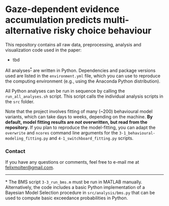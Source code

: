 # Gaze-dependent evidence accumulation predicts multi-alternative risky choice behaviour

This repository contains all raw data, preprocessing, analysis and visualization code used in the paper:

- tbd

All analyses<sup>[*](#bms)</sup> are written in Python.
Dependencies and package versions used are listed in the `environment.yml` file, which you can use to reproduce the computing environment (e.g., using the Anaconda Python distribution).

All Python analyses can be run in sequence by calling the `run_all_analyses.sh` script. This script calls the individual analysis scripts in the `src` folder.

Note that the project involves fitting of many (~200) behavioural model variants, which can take days to weeks, depending on the machine. **By default, model fitting results are *not* overwritten, but read from the repository.** If you plan to reproduce the model-fitting, you can adapt the `overwrite` and `ncores` command line arguments for the `3-1_behavioural-modeling_fitting.py` and `4-1_switchboard_fitting.py` scripts.

### Contact

If you have any questions or comments, feel free to e-mail me at felixmolter@gmail.com.

---

<a name="bms">*</a> The BMS script `3-3_run_bms.m` must be run in MATLAB manually. Alternatively, the code includes a basic Python implementation of a Bayesian Model Selection procedure in `src/analysis/bms.py` that can be used to compute basic exceedance probabilities in Python.
